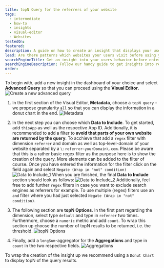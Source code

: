 ```yaml
---
title: topN Query for the referrers of your website
tags:
  - intermediate
  - how-to
  - insights
  - visual-editor
  - Websites
testedOn:
featured:
description: A guide on how to create an insight that displays your users´ referrers before accessing your website.
lead: Are there patterns which websites your users visit before using your homepage? Here is our guide for getting a handy insight into just that.
searchEngineTitle: Get an insight into your users behavior before entering your homepage.
searchEngineDescription: Follow our handy guide to get insights into referrers of your website and improve your understandings of your users.
order:
---
```


To begin with, add a new insight in the dashboard of your choice and select **Advanced Query** so that you can proceed using the **Visual Editor**.
![Create a new advanced query](/docs/images/Referrers_1.png)

1. In the first section of the Visual Editor, **Metadata**, choose a `topN query` - we propose granularity `all` so that you can display the information in a donut chart in the end.
  ![Metadata](/docs/images/Referrers_2.png)

2. In the next step you can choose which **Data to Include**. To get started, add `thisApp` as well as the respective App ID. Additionally, it is recommended to add a filter to **avoid that parts of your own website are returned by the query**.
  To acchieve that add a `regex` filter with dimension `referrer` and domain as well as top-level-domain of your website separated by a `\`: `referrer~yourDomain\.com`.
  Please be aware that this is a rather basic regex filter as the purpose here is to show the creation of the query. More elements can be added to the filter of course.
  Once you have entered the information for the filter click on the field again and select `Negate (Wrap in "not" condition)`
  ![Data to Include_1](/docs/images/Referrers_3a.png)
  When you are finished, the final **Data to Include** section should look as follows:
  ![Data to Include_2](/docs/images/Referrers_3b.png)
  Additionally, feel free to add further `regex` filters in case you want to exclude search engines as referrers for example. To use multiple (regex) filters use an `and` filter where you had just selected `Negate (Wrap in "not" condition)`.
 
4. The following section are **topN Options**. In the first part regarding the dimension, select type `default` and type in `referrer` two times. Furthermore, choose a `numeric` metric and add `count`. To wrap this section up choose the number of topN results to be returned, i.e. the threshold.
  ![topN Options](/docs/images/Referrers_4.png)

5. Finally, add a `longSum`-aggregator for the **Aggregations** and type in `count` in the two respective fields.
  ![Aggregations](/docs/images/Referrers_5.png)

To wrap the creation of the insight up we recommend using a `Donut Chart` to display topN of the query results.
